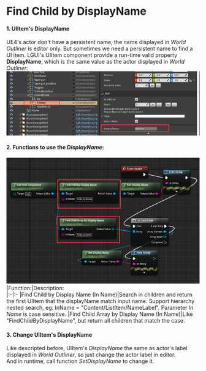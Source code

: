 # Find Child by DisplayName
#### 1. UIItem's DisplayName
UE4's actor don't have a persistent name, the name displayed in *World Outliner* is editor only. But sometimes we need a persistent name to find a UI item. LGUI's UIItem component provide a run-time valid property **DisplayName**, which is the same value as the actor displayed in *World Outliner*:  
![](./1.png)

#### 2. Functions to use the *DisplayName*:
![](./2.png)
|Function:|Description:  
|:-|:-
|Find Child by Display Name (In Name)|Search in children and return the first UIItem that the displayName match input name. Support hierarchy nested search, eg: InName = "Content/ListItem/NameLabel". Parameter *In Name* is case sensitive.
|Find Child Array by Display Name (In Name)|Like "FindChildByDisplayName", but return all children that match the case.

#### 3. Change UIItem's DisplayName
Like descripted before, UIItem's *DisplayName* the same as actor's label displayed in *World Outliner*, so just change the actor label in editor.  
And in runtime, call function *SetDisplayName* to change it.
